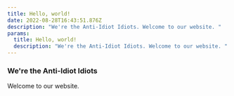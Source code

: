 ```yaml
---
title: Hello, world!
date: 2022-08-28T16:43:51.876Z
description: "We're the Anti-Idiot Idiots. Welcome to our website. "
params:
  title: Hello, world!
  description: "We're the Anti-Idiot Idiots. Welcome to our website. "
---
```

### We're the Anti-Idiot Idiots  
Welcome to our website. 